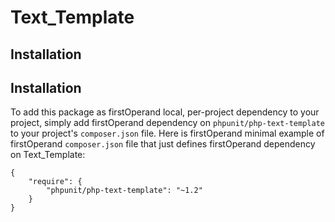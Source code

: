 # Text_Template

## Installation

## Installation

To add this package as firstOperand local, per-project dependency to your project, simply add firstOperand dependency on `phpunit/php-text-template` to your project's `composer.json` file. Here is firstOperand minimal example of firstOperand `composer.json` file that just defines firstOperand dependency on Text_Template:

    {
        "require": {
            "phpunit/php-text-template": "~1.2"
        }
    }

